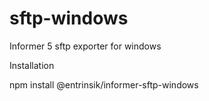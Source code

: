 # sftp-windows
Informer 5 sftp exporter for windows

Installation

npm install @entrinsik/informer-sftp-windows
